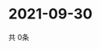 # 2021-09-30
  共 0条

  <!-- BEGIN -->
  <!-- 最后更新时间Thu Sep 30 2021 12:07:24 GMT+0000 (Coordinated Universal Time) -->
  
  <!-- END -->
  
  